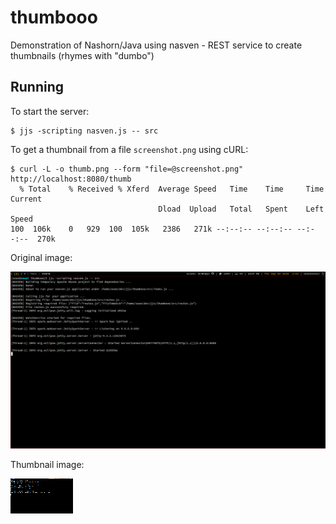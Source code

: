 # thumbooo
Demonstration of Nashorn/Java using nasven - REST service to create thumbnails (rhymes with "dumbo")

## Running

To start the server:
```
$ jjs -scripting nasven.js -- src
```

To get a thumbnail from a file `screenshot.png` using cURL:
```
$ curl -L -o thumb.png --form "file=@screenshot.png" http://localhost:8080/thumb
  % Total    % Received % Xferd  Average Speed   Time    Time     Time  Current
                                 Dload  Upload   Total   Spent    Left  Speed
100  106k    0   929  100  105k   2386   271k --:--:-- --:--:-- --:--:--  270k
```

Original image:

![Original image](/img/screenshot.png?raw=true)

Thumbnail image:

![Thumbnail image](/img/thumb.png?raw=true)
